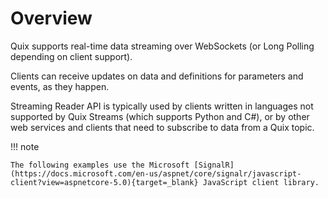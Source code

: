 # Overview

Quix supports real-time data streaming over WebSockets (or Long Polling depending on client support). 

Clients can receive updates on data and definitions for parameters and events, as they happen. 

Streaming Reader API is typically used by clients written in languages not supported by Quix Streams (which supports Python and C#), or by other web services and clients that need to subscribe to data from a Quix topic.

!!! note

    The following examples use the Microsoft [SignalR](https://docs.microsoft.com/en-us/aspnet/core/signalr/javascript-client?view=aspnetcore-5.0){target=_blank} JavaScript client library.
